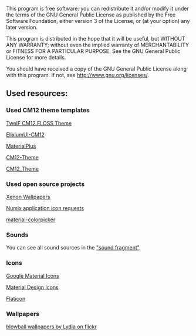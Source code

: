 This program is free software: you can redistribute it and/or modify
it under the terms of the GNU General Public License as published by
the Free Software Foundation, either version 3 of the License, or
(at your option) any later version.

This program is distributed in the hope that it will be useful,
but WITHOUT ANY WARRANTY; without even the implied warranty of
MERCHANTABILITY or FITNESS FOR A PARTICULAR PURPOSE. See the
GNU General Public License for more details.

You should have received a copy of the GNU General Public License
along with this program. If not, see <http://www.gnu.org/licenses/>.


## Used resources:

### Used CM12 theme templates

[TwelF CM12 FLOSS Theme](https://gitlab.com/xphnx/twelf_cm12_theme)

[ElixiumUI-CM12](https://github.com/Zyxxeil/ElixiumUI-CM12)

[MaterialPlus](https://github.com/MardonHH/MaterialPlus)

[CM12-Theme](https://github.com/Zyxxeil/CM12-Theme)

[CM12_Theme](https://github.com/infamous-downloads/CM12_Theme)


### Used open source projects

[Xenon Wallpapers](https://github.com/TeamHorizon/android_packages_apps_XenonWallpapers)

[Numix application icon requests](https://github.com/numixproject/numix-application-icon-requests)

[material-colorpicker](https://github.com/minto5050/material-colorpicker)


### Sounds

You can see all sound sources in the ["sound fragment"](https://github.com/scoute-dich/Blue-Minimal/blob/master/theme/src/main/java/de/baumann/thema/FragmentSound.java).


### Icons

[Google Material Icons](https://design.google.com/icons/)

[Material Design Icons](https://materialdesignicons.com/)

[Flaticon](http://www.flaticon.com/)


### Wallpapers

[blowball wallpapers by Lydia on flickr](https://www.flickr.com/photos/129581906@N06/albums/72157651933980136)
